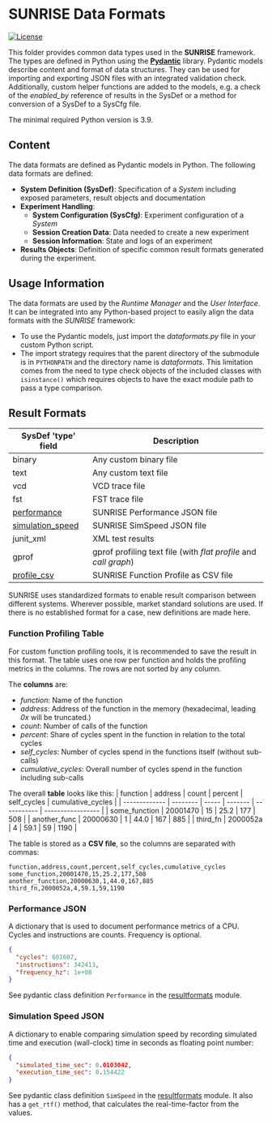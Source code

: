 # SUNRISE Data Formats
[![License](https://img.shields.io/badge/License-Apache_2.0-blue.svg)](https://opensource.org/licenses/Apache-2.0)

This folder provides common data types used in the **SUNRISE** framework.
The types are defined in Python using the [**Pydantic**](https://docs.pydantic.dev/latest/) library. Pydantic models describe content and format of data structures. They can be used for importing and exporting JSON files with an integrated validation check. Additionally, custom helper functions are added to the models, e.g. a check of the *enabled_by* reference of results in the SysDef or a method for conversion of a SysDef to a SysCfg file.


The minimal required Python version is 3.9.

## Content
The data formats are defined as Pydantic models in Python.
The following data formats are defined:

- **System Definition (SysDef)**: Specification of a *System* including exposed parameters, result objects and documentation
- **Experiment Handling**:
  - **System Configuration (SysCfg)**: Experiment configuration of a *System*
  - **Session Creation Data**: Data needed to create a new experiment
  - **Session Information**: State and logs of an experiment
- **Results Objects**: Definition of specific common result formats generated during the experiment.


## Usage Information
The data formats are used by the *Runtime Manager* and the *User Interface*. It can be integrated into any Python-based project to easily align the data formats with the *SUNRISE* framework:
- To use the Pydantic models, just import the *dataformats.py* file in your custom Python script.
- The import strategy requires that the parent directory of the submodule is in `PYTHONPATH` and the directory name is *dataformats*. This limitation comes from the need to type check objects of the included classes with `isinstance()` which requires objects to have the exact module path to pass a type comparison.

## Result Formats

| SysDef 'type' field                      | Description                                                      |
| ---------------------------------------- | ---------------------------------------------------------------- |
| binary                                   | Any custom binary file                                           |
| text                                     | Any custom text file                                             |
| vcd                                      | VCD trace file                                                   |
| fst                                      | FST trace file                                                   |
| [performance](#performance-json)         | SUNRISE Performance JSON file                                    |
| [simulation_speed](#performance-json)    | SUNRISE SimSpeed JSON file                                       |
| junit_xml                                | XML test results                                                 |
| gprof                                    | gprof profiling text file (with *flat profile* and *call graph*) |
| [profile_csv](#function-profiling-table) | SUNRISE Function Profile as CSV file                             |

SUNRISE uses standardized formats to enable result comparison between different systems.
Wherever possible, market standard solutions are used.
If there is no established format for a case, new definitions are made here.

### Function Profiling Table
For custom function profiling tools, it is recommended to save the result in this format.
The table uses one row per function and holds the profiling metrics in the columns.
The rows are not sorted by any column.

The **columns** are:
- *function*: Name of the function
- *address*: Address of the function in the memory (hexadecimal, leading *0x* will be truncated.)
- *count*: Number of calls of the function
- *percent*: Share of cycles spent in the function in relation to the total cycles
- *self_cycles*: Number of cycles spend in the functions itself (without sub-calls)
- *cumulative_cycles*: Overall number of cycles spend in the function including sub-calls


The overall **table** looks like this:
| function      | address  | count | percent | self_cycles | cumulative_cycles |
| ------------- | -------- | ----- | ------- | ----------- | ----------------- |
| some_function | 20001470 | 15    | 25.2    | 177         | 508               |
| another_func  | 20000630 | 1     | 44.0    | 167         | 885               |
| third_fn      | 2000052a | 4     | 59.1    | 59          | 1190              |

The table is stored as a **CSV file**, so the columns are separated with commas:
```csv
function,address,count,percent,self_cycles,cumulative_cycles
some_function,20001470,15,25.2,177,508
another_function,20000630,1,44.0,167,885
third_fn,2000052a,4,59.1,59,1190
```

### Performance JSON
A dictionary that is used to document performance metrics of a CPU.
Cycles and instructions are counts. Frequency is optional.
```json
{
  "cycles": 601607,
  "instructions": 342413,
  "frequency_hz": 1e+08
}
```
See pydantic class definition `Performance` in the [resultformats](resultformats.py) module.

### Simulation Speed JSON
A dictionary to enable comparing simulation speed by recording simulated time and execution (wall-clock) time in seconds as floating point number:
```json
{
  "simulated_time_sec": 0.0103042,
  "execution_time_sec": 0.154422
}
```
See pydantic class definition `SimSpeed` in the [resultformats](resultformats.py) module.
It also has a `get_rtf()` method, that calculates the real-time-factor from the values.